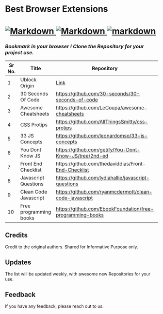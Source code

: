 # Best Browser Extensions

<h1 align="left">
  <a href="https://github.com/Gilfoyleee/Best-Repo-for-Web-Developers">
    <img src="https://forthebadge.com/images/badges/made-with-markdown.svg" alt="Markdown">
      <img src="https://forthebadge.com/images/badges/built-with-love.svg" alt="Markdown">
      <img src ="https://forthebadge.com/images/badges/powered-by-coffee.svg" alt="markdown">
  </a>
</h1>

### *Bookmark in your browser ! Clone the Repository for your project use.*

|Sr No.| Title | Repository | Available for |
|------| ----------------- | -------------|------|
|1|Ublock Origin | [Link](https://addons.mozilla.org/en-US/firefox/addon/ublock-origin/)|<a img src="https://findicons.com/icon/download/72653/firefox/128/ico" alt="firefox"></a>|
|2|30 Seconds Of Code|  https://github.com/30-seconds/30-seconds-of-code |
|3|Awesome Cheatsheets|  https://github.com/LeCoupa/awesome-cheatsheets |
|4|CSS Protips|  https://github.com/AllThingsSmitty/css-protips |
|5|33 JS Concepts|  https://github.com/leonardomso/33-js-concepts |
|6|You Dont Know JS|  https://github.com/getify/You-Dont-Know-JS/tree/2nd-ed |
|7|Front End Checklist|  https://github.com/thedaviddias/Front-End-Checklist |
|8|Javascript Questions|  https://github.com/lydiahallie/javascript-questions |
|9|Clean Code Javascript| https://github.com/ryanmcdermott/clean-code-javascript |
|10|Free programming books| https://github.com/EbookFoundation/free-programming-books |

## Credits
<!-- Credits -->
Credit to the original authors. Shared for Informative Purpose only.
## Updates
<!-- Updates -->
The list will be updated weekly, with awesome new Repositories for your use.
## Feedback
<!-- feedback -->
If you have any feedback, please reach out to us.

<!------------------------------------------------------------------------------------------------------------------------------------------------------->

